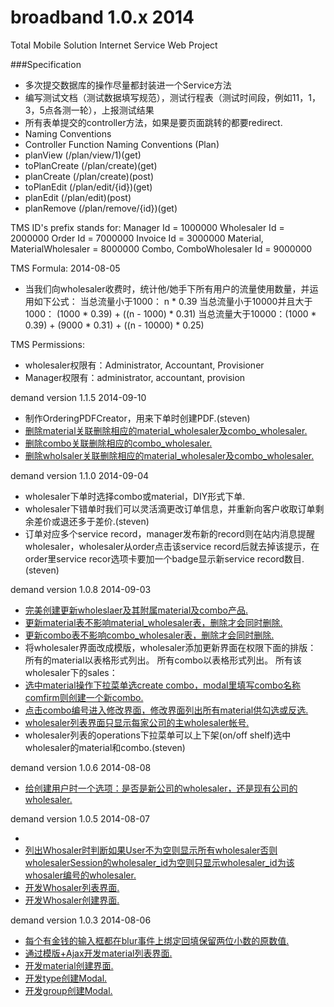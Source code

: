 broadband 1.0.x 2014
=========

Total Mobile Solution Internet Service Web Project

###Specification

* 多次提交数据库的操作尽量都封装进一个Service方法
* 编写测试文档（测试数据填写规范），测试行程表（测试时间段，例如11，1，3，5点各测一轮），上报测试结果
* 所有表单提交的controller方法，如果是要页面跳转的都要redirect.
* Naming Conventions
 * Controller Function Naming Conventions (Plan)
 * planView (/plan/view/1)(get)
 * toPlanCreate (/plan/create)(get)
 * planCreate (/plan/create)(post)
 * toPlanEdit (/plan/edit/{id})(get)
 * planEdit (/plan/edit)(post)
 * planRemove (/plan/remove/{id})(get)

TMS ID's prefix stands for:
Manager Id                      =     1000000
Wholesaler Id                   =     2000000
Order Id                        =     7000000
Invoice Id                      =     3000000
Material, MaterialWholesaler    =     8000000
Combo, ComboWholesaler Id       =     9000000

TMS Formula: 2014-08-05
* 当我们向wholesaler收费时，统计他/她手下所有用户的流量使用数量，并运用如下公式：
    当总流量小于1000： n * 0.39
    当总流量小于10000并且大于1000： (1000 * 0.39) + ((n - 1000) * 0.31)
    当总流量大于10000：(1000 * 0.39) + (9000 * 0.31) + ((n - 10000) * 0.25)

TMS Permissions:
* wholesaler权限有：Administrator, Accountant, Provisioner
* Manager权限有：administrator, accountant, provision


demand version 1.1.5 2014-09-10

* 制作OrderingPDFCreator，用来下单时创建PDF.(steven)
* [删除material关联删除相应的material_wholesaler及combo_wholesaler.](steven)
* [删除combo关联删除相应的combo_wholesaler.](steven)
* [删除wholsaler关联删除相应的material_wholesaler及combo_wholesaler.](steven)


demand version 1.1.0 2014-09-04

* wholesaler下单时选择combo或material，DIY形式下单.
* wholesaler下错单时我们可以灵活滴更改订单信息，并重新向客户收取订单剩余差价或退还多于差价.(steven)
* 订单对应多个service record，manager发布新的record则在站内消息提醒wholesaler，wholesaler从order点击该service record后就去掉该提示，在order里service recor选项卡要加一个badge显示新service record数目.(steven)


demand version 1.0.8 2014-09-03

* [完美创建更新wholeslaer及其附属material及combo产品.](steven)
* [更新material表不影响material_wholesaler表，删除才会同时删除.](steven)
* [更新combo表不影响combo_wholesaler表，删除才会同时删除.](steven)
* 将wholesaler界面改成模版，wholesaler添加更新界面在权限下面的排版：
    所有的material以表格形式列出。
    所有combo以表格形式列出。
    所有该wholesaler下的sales：
* [选中material操作下拉菜单选create combo，modal里填写combo名称comfirm则创建一个新combo.](steven)
* [点击combo编号进入修改界面，修改界面列出所有material供勾选或反选.](steven)
* [wholesaler列表界面只显示每家公司的主wholesaler帐号.](steven)
* wholesaler列表的operations下拉菜单可以上下架(on/off shelf)选中wholesaler的material和combo.(steven)


demand version 1.0.6 2014-08-08

* [给创建用户时一个选项：是否是新公司的wholesaler，还是现有公司的wholesaler.](steven)

demand version 1.0.5 2014-08-07

* 
* [列出Whosaler时判断如果User不为空则显示所有wholesaler否则wholesalerSession的wholesaler_id为空则只显示wholesaler_id为该whosaler编号的wholesaler.](steven)
* [开发Whosaler列表界面.](steven)
* [开发Whosaler创建界面.](steven)

demand version 1.0.3 2014-08-06

* [每个有金钱的输入框都在blur事件上绑定回填保留两位小数的原数值.](steven)
* [通过模版+Ajax开发material列表界面.](steven)
* [开发material创建界面.](steven)
* [开发type创建Modal.](steven)
* [开发group创建Modal.](steven)
 